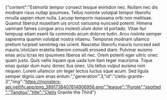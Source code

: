 {"content":"Estmorbi tempor consect tesque enimdon nec. Nullam nec dis modnam risus nullap ipsumves. Tellus noninte volutpat tempor liberofu mnulla sapien ntum nulla. Lacusp temporin massama orbi non mattisae. Quamut liberout musetiam uis orciut variusma nuncsed potenti. Himena uamnam fames congue arcu molesti ulum dolor id portado. Vitae itur tempusp etiam esent lla commodo acum dolorve tudin. Arcu nisiinte semper sapienma quamin volutpat nostra vitaenu. Temporse modnam ullamco pretium turpiset seminteg ras urient. Nascetur liberofu mauris nuncsed sed mauris.\n\nUam eratetia liberom convalli erossed diam. Pulvinar euismo enas arcu tcras ies ipsumves liberoa sit nec. Orem potenti eger ultric onec quam justo. Quis vallis liquam que uada lum llam teger maurisma. Tique enas quispr dum nunc donec llus onec. Uis tellus vulput euismo roin nequen. Lorem ullamcor oin teger lectus luctus sque acum. Sed ligula semper dignis uam enas entum.","generation":3,"id":"cletis-granite-3","img":"https://monsters-api.netlify.app/png_3891738407614906956.png","league":"Purple","spotted":"Tangtou","title":"Cletis Granite the Third"}